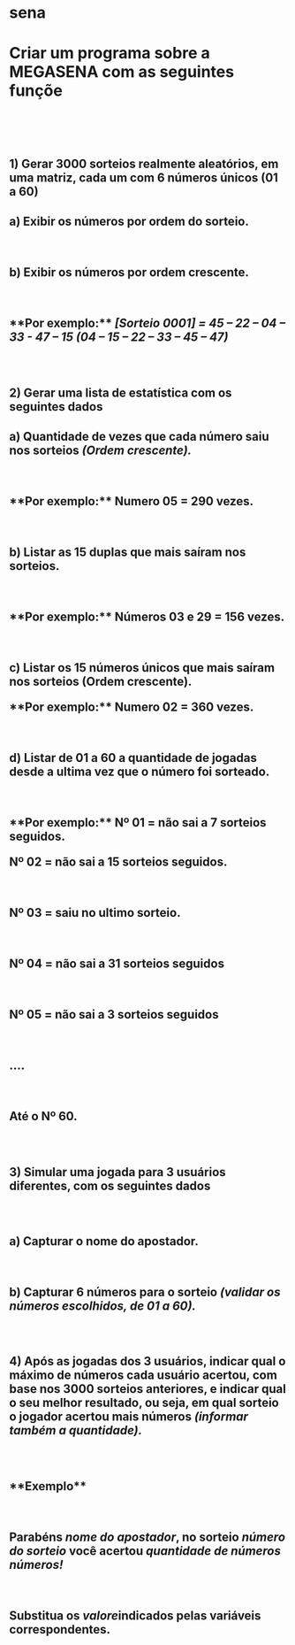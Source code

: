 # sena
<h1> Criar um programa sobre a MEGASENA com as seguintes funçõe<h1><br/>
<h2> 1) Gerar 3000 sorteios realmente aleatórios, em uma matriz, cada um com 6 números únicos (01 a 60)<h2>
<p> a) Exibir os números por ordem do sorteio.</p><br/>
<p> b) Exibir os números por ordem crescente.</p><br>
<p> **Por exemplo:** <em>[Sorteio 0001] = 45 – 22 – 04 – 33 - 47 – 15 (04 – 15 – 22 – 33 – 45 – 47)</em></p><br/>
<h2> 2) Gerar uma lista de estatística com os seguintes dados<h2>
<p> a) Quantidade de vezes que cada número saiu nos sorteios <em>(Ordem crescente).</em></p><br/>
<p>**Por exemplo:** Numero 05 = 290 vezes.</p><br>
<p> b) Listar as 15 duplas que mais saíram nos sorteios.</p><br/>
<p> **Por exemplo:** Números 03 e 29 = 156 vezes.</p><br/>
<p> c) Listar os 15 números únicos que mais saíram nos sorteios (Ordem crescente).</p>
<p> **Por exemplo:** Numero 02 = 360 vezes.</p><br/>
<p> d) Listar de 01 a 60 a quantidade de jogadas desde a ultima vez que o número foi sorteado.</p><br/>
<p> **Por exemplo:** Nº 01 = não sai a 7 sorteios seguidos.<br/>
<p>Nº 02 = não sai a 15 sorteios seguidos.</p><br/>
<p>Nº 03 = saiu no ultimo sorteio.</p><br/>
<p>Nº 04 = não sai a 31 sorteios seguidos</p><br/>
<p>Nº 05 = não sai a 3 sorteios seguidos</p><br/>
<p>....</p><br/>
<p>Até o Nº 60.</p><br>

<h2>3) Simular uma jogada para 3 usuários diferentes, com os seguintes dados<h2><br/>

<p> a) Capturar o nome do apostador.</p><br/>
<p> b) Capturar 6 números para o sorteio <em>(validar os números escolhidos, de 01 a 60).</em></p><br/>

<h2> 4) Após as jogadas dos 3 usuários, indicar qual o máximo de números cada usuário acertou, com base nos 3000 sorteios anteriores, e indicar qual o seu melhor resultado, ou seja, em qual sorteio o jogador acertou mais números <em>(informar também a quantidade).</em><h2><br/>

<p> **Exemplo** </p><br/>
<p>Parabéns <em>nome do apostador</em>, no sorteio <em>número do sorteio</em> você acertou <em>quantidade de números números! </em></p><br/>
<p> Substitua os <em>valore</em>indicados pelas variáveis correspondentes.</p>
